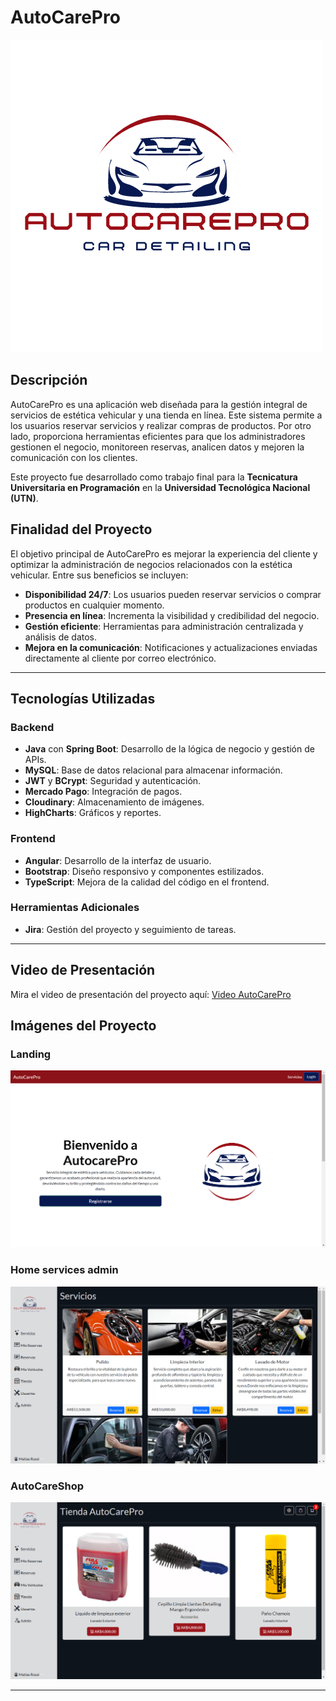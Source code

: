 # AutoCarePro
![Logo](autocareprofe/src/assets/images/acpLogo.png)
## Descripción

AutoCarePro es una aplicación web diseñada para la gestión integral de servicios de estética vehicular y una tienda en línea. Este sistema permite a los usuarios reservar servicios y realizar compras de productos. Por otro lado, proporciona herramientas eficientes para que los administradores gestionen el negocio, monitoreen reservas, analicen datos y mejoren la comunicación con los clientes. 

Este proyecto fue desarrollado como trabajo final para la **Tecnicatura Universitaria en Programación** en la **Universidad Tecnológica Nacional (UTN)**.

## Finalidad del Proyecto

El objetivo principal de AutoCarePro es mejorar la experiencia del cliente y optimizar la administración de negocios relacionados con la estética vehicular. Entre sus beneficios se incluyen:

- **Disponibilidad 24/7**: Los usuarios pueden reservar servicios o comprar productos en cualquier momento.
- **Presencia en línea**: Incrementa la visibilidad y credibilidad del negocio.
- **Gestión eficiente**: Herramientas para administración centralizada y análisis de datos.
- **Mejora en la comunicación**: Notificaciones y actualizaciones enviadas directamente al cliente por correo electrónico.

---

## Tecnologías Utilizadas

### Backend
- **Java** con **Spring Boot**: Desarrollo de la lógica de negocio y gestión de APIs.
- **MySQL**: Base de datos relacional para almacenar información.
- **JWT** y **BCrypt**: Seguridad y autenticación.
- **Mercado Pago**: Integración de pagos.
- **Cloudinary**: Almacenamiento de imágenes.
- **HighCharts**: Gráficos y reportes.

### Frontend
- **Angular**: Desarrollo de la interfaz de usuario.
- **Bootstrap**: Diseño responsivo y componentes estilizados.
- **TypeScript**: Mejora de la calidad del código en el frontend.

### Herramientas Adicionales
- **Jira**: Gestión del proyecto y seguimiento de tareas.

---
## Video de Presentación

Mira el video de presentación del proyecto aquí: [Video AutoCarePro](https://www.youtube.com/watch?v=ZWanybwmrNQ)

## Imágenes del Proyecto

### Landing
![Landing](autocareprofe/src/assets/images/landing.png)

### Home services admin
![Home services admin](autocareprofe/src/assets/images/homeservices.png)

### AutoCareShop
![AutoCareShop](autocareprofe/src/assets/images/tienda.png)

---

